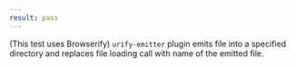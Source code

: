 ```yaml
---
result: pass
---
```


(This test uses Browserify) `urify-emitter` plugin emits file into a specified directory and replaces file loading call with name of the emitted file.
